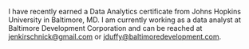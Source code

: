 I have recently earned a Data Analytics certificate from Johns Hopkins University in Baltimore, MD. I am currently working as a data analyst at Baltimore Development Corporation and can be reached at jenkirschnick@gmail.com or jduffy@baltimoredevelopment.com. 


<!---
Jenkir/Jenkir is a ✨ special ✨ repository because its `README.md` (this file) appears on your GitHub profile.
You can click the Preview link to take a look at your changes.
--->
